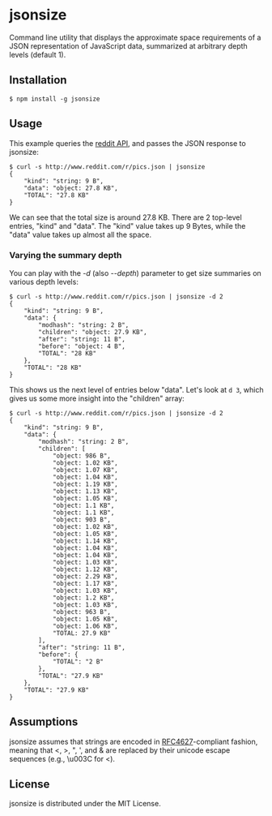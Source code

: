 # jsonsize

Command line utility that displays the approximate space requirements of a JSON representation of JavaScript
data, summarized at arbitrary depth levels (default 1).

## Installation

```
$ npm install -g jsonsize
```

## Usage

This example queries the [reddit API](https://github.com/reddit/reddit/wiki/JSON), and passes the JSON response to
jsonsize:
```
$ curl -s http://www.reddit.com/r/pics.json | jsonsize
{
    "kind": "string: 9 B",
    "data": "object: 27.8 KB",
    "TOTAL": "27.8 KB"
}
```
We can see that the total size is around 27.8 KB. There are 2 top-level entries, "kind" and "data". The "kind" value
takes up 9 Bytes, while the "data" value takes up almost all the space.

### Varying the summary depth

You can play with the _-d_ (also _--depth_) parameter to get size summaries on various depth levels:
```
$ curl -s http://www.reddit.com/r/pics.json | jsonsize -d 2
{
    "kind": "string: 9 B",
    "data": {
        "modhash": "string: 2 B",
        "children": "object: 27.9 KB",
        "after": "string: 11 B",
        "before": "object: 4 B",
        "TOTAL": "28 KB"
    },
    "TOTAL": "28 KB"
}
```
This shows us the next level of entries below "data". Let's look at `d 3`, which gives us some more insight into
the "children" array:
```
$ curl -s http://www.reddit.com/r/pics.json | jsonsize -d 2
{
    "kind": "string: 9 B",
    "data": {
        "modhash": "string: 2 B",
        "children": [
            "object: 986 B",
            "object: 1.02 KB",
            "object: 1.07 KB",
            "object: 1.04 KB",
            "object: 1.19 KB",
            "object: 1.13 KB",
            "object: 1.05 KB",
            "object: 1.1 KB",
            "object: 1.1 KB",
            "object: 903 B",
            "object: 1.02 KB",
            "object: 1.05 KB",
            "object: 1.14 KB",
            "object: 1.04 KB",
            "object: 1.04 KB",
            "object: 1.03 KB",
            "object: 1.12 KB",
            "object: 2.29 KB",
            "object: 1.17 KB",
            "object: 1.03 KB",
            "object: 1.2 KB",
            "object: 1.03 KB",
            "object: 963 B",
            "object: 1.05 KB",
            "object: 1.06 KB",
            "TOTAL: 27.9 KB"
        ],
        "after": "string: 11 B",
        "before": {
            "TOTAL": "2 B"
        },
        "TOTAL": "27.9 KB"
    },
    "TOTAL": "27.9 KB"
}
```

## Assumptions

jsonsize assumes that strings are encoded in [RFC4627](http://www.ietf.org/rfc/rfc4627.txt)-compliant fashion,
meaning that <, >, ", ', and & are replaced by their unicode escape sequences (e.g., \u003C for <).


## License

jsonsize is distributed under the MIT License.


